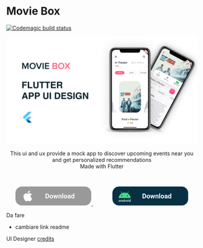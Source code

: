 # Movie Box
[![Codemagic build status](https://api.codemagic.io/apps/5ebc0502c930540ffc3fa593/5ebc0502c930540ffc3fa592/status_badge.svg)](https://codemagic.io/apps/5ebc0502c930540ffc3fa593/5ebc0502c930540ffc3fa592/latest_build)


![](images/moviebox.png)
<p align= "center">
This ui and ux provide a mock app to discover upcoming events near you and get personalized recommendations
<br>Made with Flutter<br>
</p>

<br>
<p align = "center">
<a href="https://api.codemagic.io/artifacts/0c7141a9-192e-4f1c-b255-ebf96982f569/94557748-d0d8-47c7-9d38-49b8bb40c33a/Runner.app">
<img border="0" alt="ios" src="images/iosButton.png" width="200" height="50">
</a>
&nbsp;&nbsp;&nbsp;&nbsp;&nbsp;&nbsp;&nbsp;&nbsp;&nbsp;&nbsp;&nbsp;&nbsp;
<a href="https://api.codemagic.io/artifacts/f3555c85-9872-499f-888e-63ee292cb7a8/83056d35-fa60-4a33-a661-97facf3509e5/app-debug.apk">
<img border="0" alt="android" src="images/androidButton.png" width="200" height="50">
</a>
</p>

Da fare
- cambiare link readme

UI Designer [credits](https://figmaelements.com/movie-app/)
